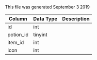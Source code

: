 This file was generated September 3 2019

| Column    | Data Type | Description |
| --------- | --------- | ----------- |
| id        | int       |             |
| potion_id | tinyint   |             |
| item_id   | int       |             |
| icon      | int       |             |